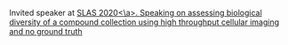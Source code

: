 Invited speaker at <a href='https://www.slas2020.org'>SLAS 2020<\a>. Speaking on assessing biological diversity of a compound collection using high throughput cellular imaging and no ground truth
